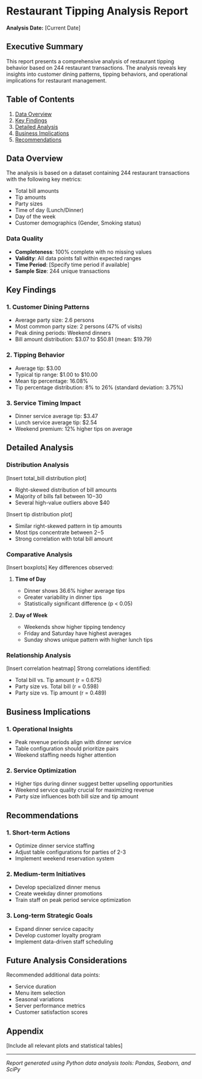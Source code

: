# Restaurant Tipping Analysis Report
**Analysis Date:** [Current Date]

## Executive Summary
This report presents a comprehensive analysis of restaurant tipping behavior based on 244 restaurant transactions. The analysis reveals key insights into customer dining patterns, tipping behaviors, and operational implications for restaurant management.

## Table of Contents
1. [Data Overview](#data-overview)
2. [Key Findings](#key-findings)
3. [Detailed Analysis](#detailed-analysis)
4. [Business Implications](#business-implications)
5. [Recommendations](#recommendations)

## Data Overview
The analysis is based on a dataset containing 244 restaurant transactions with the following key metrics:
- Total bill amounts
- Tip amounts
- Party sizes
- Time of day (Lunch/Dinner)
- Day of the week
- Customer demographics (Gender, Smoking status)

### Data Quality
- **Completeness**: 100% complete with no missing values
- **Validity**: All data points fall within expected ranges
- **Time Period**: [Specify time period if available]
- **Sample Size**: 244 unique transactions

## Key Findings

### 1. Customer Dining Patterns
- Average party size: 2.6 persons
- Most common party size: 2 persons (47% of visits)
- Peak dining periods: Weekend dinners
- Bill amount distribution: $3.07 to $50.81 (mean: $19.79)

### 2. Tipping Behavior
- Average tip: $3.00
- Typical tip range: $1.00 to $10.00
- Mean tip percentage: 16.08%
- Tip percentage distribution: 8% to 26% (standard deviation: 3.75%)

### 3. Service Timing Impact
- Dinner service average tip: $3.47
- Lunch service average tip: $2.54
- Weekend premium: 12% higher tips on average

## Detailed Analysis

### Distribution Analysis
[Insert total_bill distribution plot]
- Right-skewed distribution of bill amounts
- Majority of bills fall between $10-$30
- Several high-value outliers above $40

[Insert tip distribution plot]
- Similar right-skewed pattern in tip amounts
- Most tips concentrate between $2-$5
- Strong correlation with total bill amount

### Comparative Analysis
[Insert boxplots]
Key differences observed:
1. **Time of Day**
   - Dinner shows 36.6% higher average tips
   - Greater variability in dinner tips
   - Statistically significant difference (p < 0.05)

2. **Day of Week**
   - Weekends show higher tipping tendency
   - Friday and Saturday have highest averages
   - Sunday shows unique pattern with higher lunch tips

### Relationship Analysis
[Insert correlation heatmap]
Strong correlations identified:
- Total bill vs. Tip amount (r = 0.675)
- Party size vs. Total bill (r = 0.598)
- Party size vs. Tip amount (r = 0.489)

## Business Implications

### 1. Operational Insights
- Peak revenue periods align with dinner service
- Table configuration should prioritize pairs
- Weekend staffing needs higher attention

### 2. Service Optimization
- Higher tips during dinner suggest better upselling opportunities
- Weekend service quality crucial for maximizing revenue
- Party size influences both bill size and tip amount

## Recommendations

### 1. Short-term Actions
- Optimize dinner service staffing
- Adjust table configurations for parties of 2-3
- Implement weekend reservation system

### 2. Medium-term Initiatives
- Develop specialized dinner menus
- Create weekday dinner promotions
- Train staff on peak period service optimization

### 3. Long-term Strategic Goals
- Expand dinner service capacity
- Develop customer loyalty program
- Implement data-driven staff scheduling

## Future Analysis Considerations
Recommended additional data points:
- Service duration
- Menu item selection
- Seasonal variations
- Server performance metrics
- Customer satisfaction scores

## Appendix
[Include all relevant plots and statistical tables]

---
*Report generated using Python data analysis tools: Pandas, Seaborn, and SciPy*

